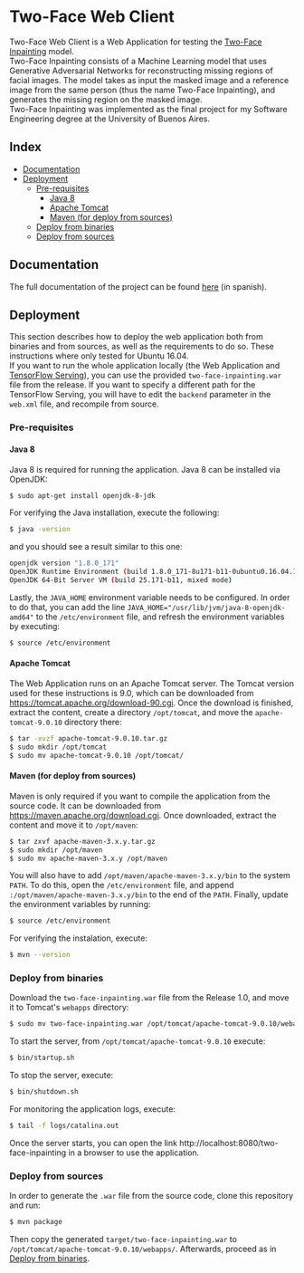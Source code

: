 # Two-Face Web Client
Two-Face Web Client is a Web Application for testing the [Two-Face Inpainting](https://github.com/gsnaider/two-face-inpainting) model. <br/>
Two-Face Inpainting consists of a Machine Learning model that uses Generative Adversarial Networks for reconstructing missing regions of facial images. The model takes as input the masked image and a reference image from the same person (thus the name Two-Face Inpainting), and generates the missing region on the masked image.<br/>
Two-Face Inpainting was implemented as the final project for my Software Engineering degree at the University of Buenos Aires.

## Index  
- [Documentation](#documentation)
- [Deployment](#deployment)
    * [Pre-requisites](#deploy-pre-requisites)
        + [Java 8](#java-8)
        + [Apache Tomcat](#apache-tomcat)
        + [Maven (for deploy from sources)](#maven)
    * [Deploy from binaries](#deploy-from-bin)
    * [Deploy from sources](#deploy-from-src)


<a name="documentation"/>

## Documentation
The full documentation of the project can be found [here](https://github.com/gsnaider/two-face-inpainting/blob/master/doc/Two-Face%20Inpainting.pdf) (in spanish).

<a name="deployment"/>

## Deployment
This section describes how to deploy the web application both from binaries and from sources, as well as the requirements to do so. These instructions where only tested for Ubuntu 16.04.<br/>
If you want to run the whole application locally (the Web Application and [TensorFlow Serving](https://github.com/gsnaider/two-face-inpainting#deployment)), you can use the provided `two-face-inpainting.war` file from the release. If you want to specify a different path for the TensorFlow Serving, you will have to edit the `backend` parameter in the `web.xml` file, and recompile from source.

<a name="deploy-pre-requisites"/>

### Pre-requisites

<a name="java-8"/>

#### Java 8

Java 8 is required for running the application. Java 8 can be installed via OpenJDK:

```sh
$ sudo apt-get install openjdk-8-jdk
```

For verifying the Java installation, execute the following:

```sh
$ java -version
```

and you should see a result similar to this one:

```sh
openjdk version "1.8.0_171"
OpenJDK Runtime Environment (build 1.8.0_171-8u171-b11-0ubuntu0.16.04.1-b11)
OpenJDK 64-Bit Server VM (build 25.171-b11, mixed mode)
```

Lastly, the `JAVA_HOME` environment variable needs to be configured. In order to do that, you can add the line `JAVA_HOME="/usr/lib/jvm/java-8-openjdk-amd64"` to the `/etc/environment` file, and refresh the environment variables by executing:

```sh
$ source /etc/environment
```

<a name="apache-tomcat"/>

#### Apache Tomcat

The Web Application runs on an Apache Tomcat server. The Tomcat version used for these instructions is 9.0, which can be downloaded from https://tomcat.apache.org/download-90.cgi. Once the download is finished, extract the content, create a directory `/opt/tomcat`, and move the `apache-tomcat-9.0.10` directory there:

```sh
$ tar -xvzf apache-tomcat-9.0.10.tar.gz
$ sudo mkdir /opt/tomcat
$ sudo mv apache-tomcat-9.0.10 /opt/tomcat/
```

<a name="maven"/>

#### Maven (for deploy from sources)
Maven is only required if you want to compile the application from the source code. It can be downloaded from https://maven.apache.org/download.cgi. Once downloaded, extract the content and move it to `/opt/maven`:

```sh
$ tar zxvf apache-maven-3.x.y.tar.gz
$ sudo mkdir /opt/maven
$ sudo mv apache-maven-3.x.y /opt/maven
```

You will also have to add `/opt/maven/apache-maven-3.x.y/bin` to the system `PATH`. To do this, open the `/etc/environment` file, and append `:/opt/maven/apache-maven-3.x.y/bin` to the end of the `PATH`. Finally, update the environment variables by running:

```sh
$ source /etc/environment
```

For verifying the instalation, execute:

```sh
$ mvn --version
```

<a name="deploy-from-bin"/>

### Deploy from binaries

Download the `two-face-inpainting.war` file from the Release 1.0, and move it to Tomcat's `webapps` directory:

```sh
$ sudo mv two-face-inpainting.war /opt/tomcat/apache-tomcat-9.0.10/webapps/
```

To start the server, from `/opt/tomcat/apache-tomcat-9.0.10` execute:
```sh
$ bin/startup.sh
```

To stop the server, execute:

```sh
$ bin/shutdown.sh
```

For monitoring the application logs, execute:

```sh
$ tail -f logs/catalina.out
```

Once the server starts, you can open the link http://localhost:8080/two-face-inpainting in a browser to use the application.

<a name="deploy-from-src"/>

### Deploy from sources

In order to generate the `.war` file from the source code, clone this repository and run:

```sh
$ mvn package
```

Then copy the generated `target/two-face-inpainting.war` to `/opt/tomcat/apache-tomcat-9.0.10/webapps/`.
Afterwards, proceed as in [Deploy from binaries](#deploy-from-bin).


[//]: # (//TODO add license.)
[//]: # (//TODO add user manual.)